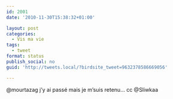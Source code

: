 ```yaml
---
id: 2001
date: '2010-11-30T15:38:32+01:00'

layout: post
categories:
  - Vis ma vie
tags:
  - tweet
format: status
publish_social: no
guid: 'http://tweets.local/?birdsite_tweet=9632378586669056'

---
```


@mourtazag j’y ai passé mais je m’suis retenu… cc @Sliwkaa